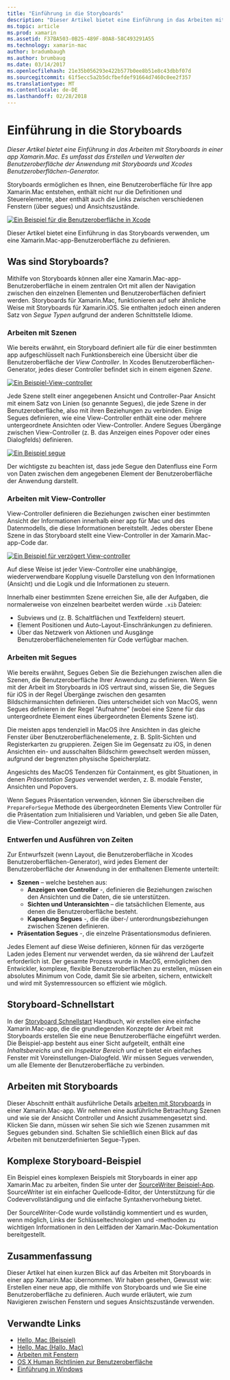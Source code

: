 ```yaml
---
title: "Einführung in die Storyboards"
description: "Dieser Artikel bietet eine Einführung in das Arbeiten mit Storyboards in einer app Xamarin.Mac. Sie erfahren, wie Sie die UI der App mit Storyboards und Interface Builder von Xcode erstellen und verwalten."
ms.topic: article
ms.prod: xamarin
ms.assetid: F37BA503-0B25-489F-80A8-58C493291A55
ms.technology: xamarin-mac
author: bradumbaugh
ms.author: brumbaug
ms.date: 03/14/2017
ms.openlocfilehash: 21e35b056293e422b577b0ee8b51e8c43dbbf07d
ms.sourcegitcommit: 61f5ecc5a2b5dcfbefdef91664d7460c0ee2f357
ms.translationtype: MT
ms.contentlocale: de-DE
ms.lasthandoff: 02/28/2018
---
```

# <a name="introduction-to-storyboards"></a>Einführung in die Storyboards

_Dieser Artikel bietet eine Einführung in das Arbeiten mit Storyboards in einer app Xamarin.Mac. Es umfasst das Erstellen und Verwalten der Benutzeroberfläche der Anwendung mit Storyboards und Xcodes Benutzeroberflächen-Generator._

Storyboards ermöglichen es Ihnen, eine Benutzeroberfläche für Ihre app Xamarin.Mac entstehen, enthält nicht nur die Definitionen und Steuerelemente, aber enthält auch die Links zwischen verschiedenen Fenstern (über segues) und Ansichtszustände.

[ ![](images/intro01.png "Ein Beispiel für die Benutzeroberfläche in Xcode")](images/intro01.png)

Dieser Artikel bietet eine Einführung in das Storyboards verwenden, um eine Xamarin.Mac-app-Benutzeroberfläche zu definieren.

<a name="What-are-Storyboards" />

## <a name="what-are-storyboards"></a>Was sind Storyboards?

Mithilfe von Storyboards können aller eine Xamarin.Mac-app-Benutzeroberfläche in einem zentralen Ort mit allen der Navigation zwischen den einzelnen Elementen und Benutzeroberflächen definiert werden. Storyboards für Xamarin.Mac, funktionieren auf sehr ähnliche Weise mit Storyboards für Xamarin.iOS. Sie enthalten jedoch einen anderen Satz von _Segue Typen_ aufgrund der anderen Schnittstelle Idiome.

<a name="Working-with-Scenes" />

### <a name="working-with-scenes"></a>Arbeiten mit Szenen

Wie bereits erwähnt, ein Storyboard definiert alle für die einer bestimmten app aufgeschlüsselt nach Funktionsbereich eine Übersicht über die Benutzeroberfläche der _View Controller_. In Xcodes Benutzeroberflächen-Generator, jedes dieser Controller befindet sich in einem eigenen _Szene_.

[ ![](images/intro02.png "Ein Beispiel-View-controller")](images/intro02.png)

Jede Szene stellt einer angegebenen Ansicht und Controller-Paar Ansicht mit einem Satz von Linien (so genannte Segues), die jede Szene in der Benutzeroberfläche, also mit ihren Beziehungen zu verbinden. Einige Segues definieren, wie eine View-Controller enthält eine oder mehrere untergeordnete Ansichten oder View-Controller. Andere Segues Übergänge zwischen View-Controller (z. B. das Anzeigen eines Popover oder eines Dialogfelds) definieren. 

[ ![](images/intro03.png "Ein Beispiel segue")](images/intro03.png)

Der wichtigste zu beachten ist, dass jede Segue den Datenfluss eine Form von Daten zwischen dem angegebenen Element der Benutzeroberfläche der Anwendung darstellt.

<a name="Working-with-View-Controllers" />

### <a name="working-with-view-controllers"></a>Arbeiten mit View-Controller

View-Controller definieren die Beziehungen zwischen einer bestimmten Ansicht der Informationen innerhalb einer app für Mac und des Datenmodells, die diese Informationen bereitstellt. Jedes oberster Ebene Szene in das Storyboard stellt eine View-Controller in der Xamarin.Mac-app-Code dar.

[ ![](images/intro04.png "Ein Beispiel für verzögert View-controller")](images/intro04.png)

Auf diese Weise ist jeder View-Controller eine unabhängige, wiederverwendbare Kopplung visuelle Darstellung von den Informationen (Ansicht) und die Logik und die Informationen zu steuern.

Innerhalb einer bestimmten Szene erreichen Sie, alle der Aufgaben, die normalerweise von einzelnen bearbeitet werden würde `.xib` Dateien: 

 - Subviews und (z. B. Schaltflächen und Textfeldern) steuert.
 - Element Positionen und Auto-Layout-Einschränkungen zu definieren.
 - Über das Netzwerk von Aktionen und Ausgänge Benutzeroberflächenelementen für Code verfügbar machen.

<a name="Working-with-Segues" />

### <a name="working-with-segues"></a>Arbeiten mit Segues

Wie bereits erwähnt, Segues Geben Sie die Beziehungen zwischen allen die Szenen, die Benutzeroberfläche Ihrer Anwendung zu definieren. Wenn Sie mit der Arbeit im Storyboards in iOS vertraut sind, wissen Sie, die Segues für iOS in der Regel Übergänge zwischen den gesamten Bildschirmansichten definieren. Dies unterscheidet sich von MacOS, wenn Segues definieren in der Regel "Aufnahme" (wobei eine Szene für das untergeordnete Element eines übergeordneten Elements Szene ist).

Die meisten apps tendenziell in MacOS ihre Ansichten in das gleiche Fenster über Benutzeroberflächenelemente, z. B. Split-Sichten und Registerkarten zu gruppieren. Zeigen Sie im Gegensatz zu iOS, in denen Ansichten ein- und ausschalten Bildschirm gewechselt werden müssen, aufgrund der begrenzten physische Speicherplatz.

Angesichts des MacOS Tendenzen für Containment, es gibt Situationen, in denen _Präsentation Segues_ verwendet werden, z. B. modale Fenster, Ansichten und Popovers.

Wenn Segues Präsentation verwenden, können Sie überschreiben die `PrepareForSegue` Methode des übergeordneten Elements View Controller für die Präsentation zum Initialisieren und Variablen, und geben Sie alle Daten, die View-Controller angezeigt wird.

<a name="Design-and-Run-Times" />

### <a name="design-and-run-times"></a>Entwerfen und Ausführen von Zeiten

Zur Entwurfszeit (wenn Layout, die Benutzeroberfläche in Xcodes Benutzeroberflächen-Generator), wird jedes Element der Benutzeroberfläche der Anwendung in der enthaltenen Elemente unterteilt:

- **Szenen** – welche bestehen aus:
    - **Anzeigen von Controller** -, definieren die Beziehungen zwischen den Ansichten und die Daten, die sie unterstützen.
    - **Sichten und Unteransichten** – die tatsächlichen Elemente, aus denen die Benutzeroberfläche besteht.
    - **Kapselung Segues** -, die die über-/ unterordnungsbeziehungen zwischen Szenen definieren.
- **Präsentation Segues** -, die einzelne Präsentationsmodus definieren. 

Jedes Element auf diese Weise definieren, können für das verzögerte Laden jedes Element nur verwendet werden, da sie während der Laufzeit erforderlich ist. Der gesamte Prozess wurde in MacOS, ermöglichen den Entwickler, komplexe, flexible Benutzeroberflächen zu erstellen, müssen ein absolutes Minimum von Code, damit Sie sie arbeiten, sichern, entwickelt und wird mit Systemressourcen so effizient wie möglich.

<a name="Storyboard-Quick-Start" />

## <a name="storyboard-quick-start"></a>Storyboard-Schnellstart

In der [Storyboard Schnellstart](~/mac/platform/storyboards/quickstart.md) Handbuch, wir erstellen eine einfache Xamarin.Mac-app, die die grundlegenden Konzepte der Arbeit mit Storyboards erstellen Sie eine neue Benutzeroberfläche eingeführt werden. Die Beispiel-app besteht aus einer Sicht aufgeteilt, enthält eine _Inhaltsbereichs_ und ein _Inspektor Bereich_ und er bietet ein einfaches Fenster mit Voreinstellungen-Dialogfeld. Wir müssen Segues verwenden, um alle Elemente der Benutzeroberfläche zu verbinden.

<a name="Working-with-Storyboards" />

## <a name="working-with-storyboards"></a>Arbeiten mit Storyboards

Dieser Abschnitt enthält ausführliche Details [arbeiten mit Storyboards](~/mac/platform/storyboards/indepth.md) in einer Xamarin.Mac-app. Wir nehmen eine ausführliche Betrachtung Szenen und wie sie der Ansicht Controller und Ansicht zusammengesetzt sind. Klicken Sie dann, müssen wir sehen Sie sich wie Szenen zusammen mit Segues gebunden sind. Schalten Sie schließlich einen Blick auf das Arbeiten mit benutzerdefinierten Segue-Typen. 

<a name="Complex-Storyboard-Example" />

## <a name="complex-storyboard-example"></a>Komplexe Storyboard-Beispiel

Ein Beispiel eines komplexen Beispiels mit Storyboards in einer app Xamarin.Mac zu arbeiten, finden Sie unter der [SourceWriter Beispiel-App](https://developer.xamarin.com/samples/mac/SourceWriter/). SourceWriter ist ein einfacher Quellcode-Editor, der Unterstützung für die Codevervollständigung und die einfache Syntaxhervorhebung bietet.

Der SourceWriter-Code wurde vollständig kommentiert und es wurden, wenn möglich, Links der Schlüsseltechnologien und -methoden zu wichtigen Informationen in den Leitfäden der Xamarin.Mac-Dokumentation bereitgestellt.

<a name="Summary" />

## <a name="summary"></a>Zusammenfassung

Dieser Artikel hat einen kurzen Blick auf das Arbeiten mit Storyboards in einer app Xamarin.Mac übernommen. Wir haben gesehen, Gewusst wie: Erstellen einer neue app, die mithilfe von Storyboards und wie Sie eine Benutzeroberfläche zu definieren. Auch wurde erläutert, wie zum Navigieren zwischen Fenstern und segues Ansichtszustände verwenden.


## <a name="related-links"></a>Verwandte Links

- [Hello, Mac (Beispiel)](https://developer.xamarin.com/samples/mac/Hello_Mac/)
- [Hello, Mac (Hallo, Mac)](~/mac/get-started/hello-mac.md)
- [Arbeiten mit Fenstern](~/mac/user-interface/window.md)
- [OS X Human Richtlinien zur Benutzeroberfläche](https://developer.apple.com/library/mac/documentation/UserExperience/Conceptual/OSXHIGuidelines/)
- [Einführung in Windows](https://developer.apple.com/library/mac/documentation/Cocoa/Conceptual/WinPanel/Introduction.html#//apple_ref/doc/uid/10000031-SW1)
